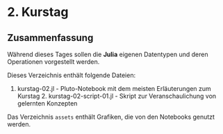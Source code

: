 # 2. Kurstag 

## Zusammenfassung

Während dieses Tages sollen die __Julia__ eigenen Datentypen und deren Operationen 
vorgestellt werden. 

Dieses Verzeichnis enthält folgende Dateien:

1. kurstag-02.jl - Pluto-Notebook mit dem meisten Erläuterungen zum Kurstag 2. kurstag-02-script-01.jl - Skript zur Veranschaulichung von gelernten Konzepten

Das Verzeichnis `assets` enthält Grafiken, die von den Notebooks genutzt werden.